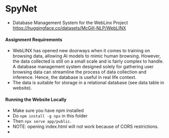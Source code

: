 # SpyNet
- Database Management System for the WebLinx Project https://huggingface.co/datasets/McGill-NLP/WebLINX
#### Assignment Requirements
- WebLINX has opened new doorways when it comes to training on browsing data, allowing AI models to mimic human browsing. However, the data collected is still on a small scale and is fairly complex to handle. A database management system designed solely for gathering user browsing data can streamline the process of data collection and inference. Hence, the database is useful in real life context.
- The data is suitable for storage in a relational database (see data table in website).
#### Running the Website Locally
- Make sure you have npm installed
- Do `npm install -g npx` in this folder
- Then `npx serve app/public`. 
- NOTE: opening index.html will not work because of CORS restrictions. 
- 
